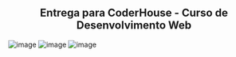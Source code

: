 <h2 align="center">Entrega para CoderHouse - Curso de Desenvolvimento Web</h2>

![image](https://user-images.githubusercontent.com/115597015/229872421-8fe23626-066a-4056-b976-a2052dc44cb6.png)
![image](https://user-images.githubusercontent.com/115597015/229872676-faf3419d-61ca-4564-93f4-446f0f49e6bc.png)
![image](https://user-images.githubusercontent.com/115597015/229872746-7ad3304c-c206-489d-acf9-fa13db56a026.png)
